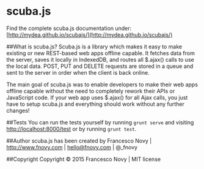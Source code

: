 scuba.js
=================
Find the complete scuba.js documentation under: [http://mydea.github.io/scubajs/](http://mydea.github.io/scubajs/)

##What is scuba.js?
Scuba.js is a library which makes it easy to make existing or new REST-based web apps offline capable. It fetches data from the server, saves it locally in IndexedDB, and routes all $.ajax() calls to use the local data. POST, PUT and DELETE requests are stored in a queue and sent to the server in order when the client is back online.

The main goal of scuba.js was to enable developers to make their web apps offline capable without the need to completely rework their APIs or JavaScript code. If your web app uses $.ajax() for all Ajax calls, you just have to setup scuba.js and everything should work without any further changes!

##Tests
You can run the tests yourself by running ```grunt serve``` and visiting [http://localhost:8000/test](http://localhost:8000/test) or by running ```grunt test```.

##Author
scuba.js has been created by Francesco Novy | http://www.fnovy.com | hello@fnovy.com | @_fnovy

##Copyright
Copyright © 2015 Francesco Novy | MIT license